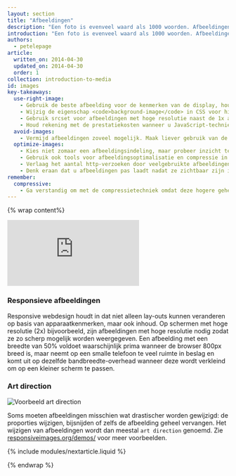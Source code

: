 ```yaml
---
layout: section
title: "Afbeeldingen"
description: "Een foto is evenveel waard als 1000 woorden. Afbeeldingen vormen dan ook een integraal onderdeel van elke pagina. Maar het downloaden ervan kost veel bytes.  Met responsive webdesign kunnen niet alleen onze lay-outs veranderen op basis van apparaatkenmerken, maar ook afbeeldingen."
introduction: "Een foto is evenveel waard als 1000 woorden. Afbeeldingen vormen dan ook een integraal onderdeel van elke pagina. Maar het downloaden ervan kost veel bytes.  Met responsive webdesign kunnen niet alleen onze lay-outs veranderen op basis van apparaatkenmerken, maar ook afbeeldingen."
authors:
  - petelepage
article:
  written_on: 2014-04-30
  updated_on: 2014-04-30
  order: 1
collection: introduction-to-media
id: images
key-takeaways:
  use-right-image:
    - Gebruik de beste afbeelding voor de kenmerken van de display, houd rekening met het formaat van het scherm, de resolutie van het apparaat en de paginalay-out.
    - Wijzig de eigenschap <code>background-image</code> in CSS voor high-DPI-beeldschermen via mediaquery`s met <code>min-resolution</code> en <code>-webkit-min-device-pixel-ratio</code>.
    - Gebruik srcset voor afbeeldingen met hoge resolutie naast de 1x afbeelding in opmaak.
    - Houd rekening met de prestatiekosten wanneer u JavaScript-technieken gebruikt voor vervanging van afbeeldingen of wanneer u zwaar gecomprimeerde afbeeldingen met hoge resolutie op apparaten met een lagere resolutie plaatst.
  avoid-images:
    - Vermijd afbeeldingen zoveel mogelijk. Maak liever gebruik van de mogelijkheden van de browser, gebruik unicode-tekens in plaats van afbeeldingen en vervang complexe pictogrammen door pictogramlettertypen.
  optimize-images:
    - Kies niet zomaar een afbeeldingsindeling, maar probeer inzicht te krijgen in de verschillende indelingen die beschikbaar zijn en gebruik de meest geschikte indeling.
    - Gebruik ook tools voor afbeeldingsoptimalisatie en compressie in uw workflow om de grootte van bestanden te verkleinen.
    - Verlaag het aantal http-verzoeken door veelgebruikte afbeeldingen in afbeeldingssprites te plaatsen.
    - Denk eraan dat u afbeeldingen pas laadt nadat ze zichtbaar zijn in de weergave. Zo verbetert u de laadtijd van de eerste pagina en maakt u deze pagina minder zwaar.
remember:
  compressive:
    - Ga verstandig om met de compressietechniek omdat deze hogere geheugen- en decoderingskosten met zich meebrengt. Het aanpassen van het formaat van grote afbeeldingen zodat ze op een kleiner scherm passen is duur en kan vooral op low-end apparaten lastig zijn omdat zowel het geheugen als de verwerkingsmogelijkheden hierop beperkt zijn.
---
```


{% wrap content%}

<style>
  img, video, object {
    max-width: 100%;
  }

  img.center {
    display: block;
    margin-left: auto;
    margin-right: auto;
  }
</style>

<div class="media media--video">
  <iframe src="https://www.youtube.com/embed/vpRsLPI400U?controls=2&modestbranding=1&showinfo=0&utm-source=crdev-wf" frameborder="0" allowfullscreen=""></iframe>
</div>

### Responsieve afbeeldingen

Responsive webdesign houdt in dat niet alleen lay-outs kunnen veranderen op basis van apparaatkenmerken, maar ook inhoud. Op schermen met hoge resolutie (2x) bijvoorbeeld, zijn afbeeldingen met hoge resolutie nodig zodat ze zo scherp mogelijk worden weergegeven. Een afbeelding met een breedte van 50% voldoet waarschijnlijk prima wanneer de browser 800px breed is, maar neemt op een smalle telefoon te veel ruimte in beslag en komt uit op dezelfde bandbreedte-overhead wanneer deze wordt verkleind om op een kleiner scherm te passen.

### Art direction

<img class="center" src="img/art-direction.png" alt="Voorbeeld art direction"
srcset="img/art-direction.png 1x, img/art-direction-2x.png 2x">

Soms moeten afbeeldingen misschien wat drastischer worden gewijzigd: de proporties wijzigen, bijsnijden of zelfs de afbeelding geheel vervangen. Het wijzigen van afbeeldingen wordt dan meestal `art direction` genoemd.  Zie [responsiveimages.org/demos/](http://responsiveimages.org/demos/) voor meer voorbeelden.

{% include modules/nextarticle.liquid %}

{% endwrap %}

